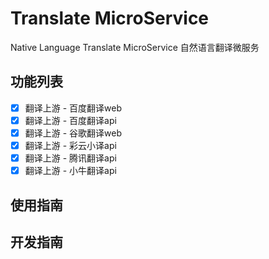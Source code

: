 # Translate MicroService
Native Language Translate MicroService 自然语言翻译微服务

## 功能列表
- [x] 翻译上游 - 百度翻译web
- [x] 翻译上游 - 百度翻译api
- [x] 翻译上游 - 谷歌翻译web
- [x] 翻译上游 - 彩云小译api
- [x] 翻译上游 - 腾讯翻译api
- [x] 翻译上游 - 小牛翻译api

## 使用指南

## 开发指南
